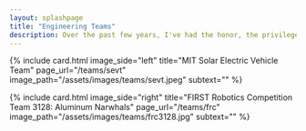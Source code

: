 ```yaml
---
layout: splashpage
title: "Engineering Teams"
description: Over the past few years, I've had the honor, the privilege, and the absolute joy of being a part of two teams of incredibly passionate engineers. I've shared a some of what I've learned throughout these amazing experiences here.
---
```



{% include card.html image_side="left" title="MIT Solar Electric Vehicle Team" page_url="/teams/sevt" image_path="/assets/images/teams/sevt.jpeg" subtext="" %}

{% include card.html image_side="right" title="FIRST Robotics Competition Team 3128: Aluminum Narwhals" page_url="/teams/frc" image_path="/assets/images/teams/frc3128.jpg" subtext="" %}
